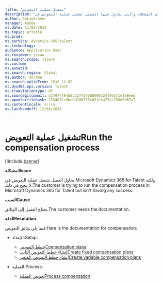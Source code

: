 ```yaml
---
title: "تشغيل عملية التعويض"
description: "يشرح هذا المقال كيفية حل إحدى المشكلات والتي يحاول فيها العميل تشغيل عملية التعويض في Microsoft Dynamics 365 for Talent ولكنه لا ينجح في ذلك."
author: Darinkramer
manager: AnnBe
ms.date: 11/02/2018
ms.topic: article
ms.prod: 
ms.service: dynamics-365-talent
ms.technology: 
audience: Application User
ms.reviewer: josaw
ms.search.scope: Talent
ms.custom: 
ms.assetid: 
ms.search.region: Global
ms.author: dkrame
ms.search.validFrom: 2018-11-02
ms.dyn365.ops.version: Talent
ms.translationtype: HT
ms.sourcegitcommit: d3f974f94b6c327fd70b8098d24f9e1f1e1e8eeb
ms.openlocfilehash: 25340f1c6bcdd18b7f5c83feba77ec288d0d67a7
ms.contentlocale: ar-sa
ms.lasthandoff: 12/04/2018

---
```


# <a name="run-the-compensation-process"></a><span data-ttu-id="f3d9c-103">تشغيل عملية التعويض</span><span class="sxs-lookup"><span data-stu-id="f3d9c-103">Run the compensation process</span></span>

[!include [banner](includes/banner.md)]

<span data-ttu-id="f3d9c-104">**المشكلة**</span><span class="sxs-lookup"><span data-stu-id="f3d9c-104">**Issue**</span></span>

<span data-ttu-id="f3d9c-105">يحاول العميل تشغيل عملية التعويض في Microsoft Dynamics 365 for Talent ولكنه لا ينجح في ذلك.</span><span class="sxs-lookup"><span data-stu-id="f3d9c-105">The customer is trying to run the compensation process in Microsoft Dynamics 365 for Talent but isn't having any success.</span></span>

<span data-ttu-id="f3d9c-106">**السبب**</span><span class="sxs-lookup"><span data-stu-id="f3d9c-106">**Cause**</span></span>

<span data-ttu-id="f3d9c-107">يحتاج العميل إلى الوثائق.</span><span class="sxs-lookup"><span data-stu-id="f3d9c-107">The customer needs the documentation.</span></span>

<span data-ttu-id="f3d9c-108">**‏‏الدقة**</span><span class="sxs-lookup"><span data-stu-id="f3d9c-108">**Resolution**</span></span>

<span data-ttu-id="f3d9c-109">فيما يلي وثائق التعويض:</span><span class="sxs-lookup"><span data-stu-id="f3d9c-109">Here is the documentation for compensation:</span></span>

- <span data-ttu-id="f3d9c-110">الإعداد:</span><span class="sxs-lookup"><span data-stu-id="f3d9c-110">Setup:</span></span>

    - [<span data-ttu-id="f3d9c-111">خطط التعويض</span><span class="sxs-lookup"><span data-stu-id="f3d9c-111">Compensation plans</span></span>](https://docs.microsoft.com/en-us/dynamics365/unified-operations/talent/compensation-plans)
    - [<span data-ttu-id="f3d9c-112">إنشاء خطط التعويض الثابت</span><span class="sxs-lookup"><span data-stu-id="f3d9c-112">Create fixed compensation plans</span></span>](https://docs.microsoft.com/en-us/dynamics365/unified-operations/talent/create-fixed-compensation-plans)
    - [<span data-ttu-id="f3d9c-113">إنشاء خطط التعويض المتغير</span><span class="sxs-lookup"><span data-stu-id="f3d9c-113">Create variable compensation plans</span></span>](https://docs.microsoft.com/en-us/dynamics365/unified-operations/talent/create-variable-compensation-plans)

- <span data-ttu-id="f3d9c-114">العملية:</span><span class="sxs-lookup"><span data-stu-id="f3d9c-114">Process:</span></span>

    - [<span data-ttu-id="f3d9c-115">تعويض العملية</span><span class="sxs-lookup"><span data-stu-id="f3d9c-115">Process compensation</span></span>](https://docs.microsoft.com/en-us/dynamics365/unified-operations/talent/process-compensation)

